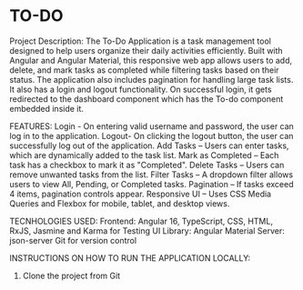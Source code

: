 # TO-DO
Project Description: The To-Do Application is a task management tool designed to help users organize their daily activities efficiently. Built with Angular and Angular Material, this responsive web app allows users to add, delete, and mark tasks as completed while filtering tasks based on their status. The application also includes pagination for handling large task lists. It also has a login and logout functionality. On successful login, it gets redirected to the dashboard component which has the To-do component embedded inside it.

FEATURES:
Login - On entering valid username and password, the user can log in to the application.
Logout- On clicking the logout button, the user can successfully log out of the application.
Add Tasks – Users can enter tasks, which are dynamically added to the task list.
Mark as Completed – Each task has a checkbox to mark it as "Completed".
Delete Tasks – Users can remove unwanted tasks from the list.
Filter Tasks – A dropdown filter allows users to view All, Pending, or Completed tasks.
Pagination – If tasks exceed 4 items, pagination controls appear.
Responsive UI – Uses CSS Media Queries and Flexbox for mobile, tablet, and desktop views.

TECNHOLOGIES USED:
Frontend: Angular 16, TypeScript, CSS, HTML, RxJS, Jasmine and Karma for Testing
UI Library: Angular Material
Server: json-server
Git for version control

INSTRUCTIONS ON HOW TO RUN THE APPLICATION LOCALLY:
1. Clone the project from Git 
